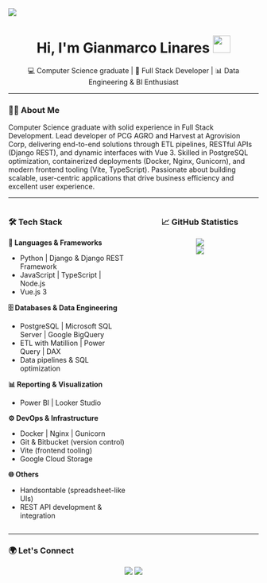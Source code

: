 <!-- Horizontal divider (gradient) -->
<img src="https://user-images.githubusercontent.com/73097560/115834477-dbab4500-a447-11eb-908a-139a6edaec5c.gif">

<!-- h1 with waving hand -->
<h1 align="center">Hi, I'm <b>Gianmarco Linares</b> <img src="https://media.giphy.com/media/hvRJCLFzcasrR4ia7z/giphy.gif" width="35"></h1>

<p align="center">
  💻 Computer Science graduate | 🚀 Full Stack Developer | 📊 Data Engineering & BI Enthusiast
</p>

---

### 👨‍💻 About Me
Computer Science graduate with solid experience in Full Stack Development. Lead developer of PCG AGRO and Harvest at Agrovision Corp, delivering end-to-end solutions through ETL pipelines, RESTful APIs (Django REST), and dynamic interfaces with Vue 3. Skilled in PostgreSQL optimization, containerized deployments (Docker, Nginx, Gunicorn), and modern frontend tooling (Vite, TypeScript). Passionate about building scalable, user-centric applications that drive business efficiency and excellent user experience.

---

<div style="display: flex; align-items: flex-start; gap: 30px;">

<!-- Tech Stack -->
<div style="flex: 1;">

### 🛠️ Tech Stack
**🚀 Languages & Frameworks**  
- Python | Django & Django REST Framework  
- JavaScript | TypeScript | Node.js  
- Vue.js 3  

**🗄️ Databases & Data Engineering**  
- PostgreSQL | Microsoft SQL Server | Google BigQuery  
- ETL with Matillion | Power Query | DAX  
- Data pipelines & SQL optimization  

**📊 Reporting & Visualization**  
- Power BI | Looker Studio  

**⚙️ DevOps & Infrastructure**  
- Docker | Nginx | Gunicorn  
- Git & Bitbucket (version control)  
- Vite (frontend tooling)  
- Google Cloud Storage  

**🌐 Others**  
- Handsontable (spreadsheet-like UIs)  
- REST API development & integration  

</div>

<!-- GitHub Stats -->
<div style="flex: 1; text-align: center;">

### 📈 GitHub Statistics
[![](https://github-readme-stats.vercel.app/api?username=devgm10&show_icons=true&theme=tokyonight&hide_border=true&locale=en)](https://github.com/devgm10)  
[![](https://github-readme-streak-stats.herokuapp.com/?user=devgm10&theme=tokyonight&hide_border=true)](https://github.com/devgm10)

</div>
</div>

---

### 🌍 Let's Connect
<p align="center">
  <a href="mailto:devgm1995@outlook.com"><img src="https://img.shields.io/badge/-Outlook-0078D4?style=for-the-badge&logo=microsoft-outlook&logoColor=white"></a>
  <a href="https://www.linkedin.com/in/gianmarco-linares-becerra/"><img src="https://img.shields.io/badge/-LinkedIn-%230077B5?style=for-the-badge&logo=linkedin&logoColor=white"></a>
  <a href="https://github.com/devgm10"><img src="https://img.shields.io/badge/-GitHub-%23181717?style=for-the-bad





